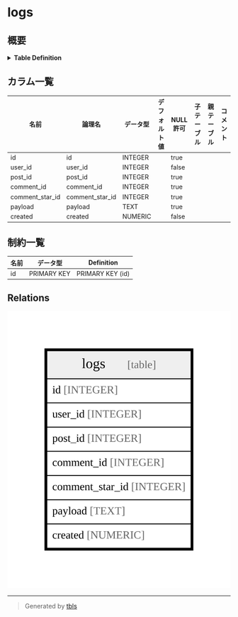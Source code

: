 # logs

## 概要

<details>
<summary><strong>Table Definition</strong></summary>

```sql
CREATE TABLE logs (
  id INTEGER PRIMARY KEY AUTOINCREMENT,
  user_id INTEGER NOT NULL,
  post_id INTEGER,
  comment_id INTEGER,
  comment_star_id INTEGER,
  payload TEXT,
  created NUMERIC NOT NULL
)
```

</details>

## カラム一覧

| 名前 | 論理名 | データ型 | デフォルト値 | NULL許可 | 子テーブル | 親テーブル | コメント |
| ---- | ------ | -------- | ------------ | -------- | ---------- | ---------- | -------- |
| id | id | INTEGER |  | true |  |  |  |
| user_id | user_id | INTEGER |  | false |  |  |  |
| post_id | post_id | INTEGER |  | true |  |  |  |
| comment_id | comment_id | INTEGER |  | true |  |  |  |
| comment_star_id | comment_star_id | INTEGER |  | true |  |  |  |
| payload | payload | TEXT |  | true |  |  |  |
| created | created | NUMERIC |  | false |  |  |  |

## 制約一覧

| 名前 | データ型 | Definition |
| ---- | ---- | ---------- |
| id | PRIMARY KEY | PRIMARY KEY (id) |

## Relations

![er](logs.svg)

---

> Generated by [tbls](https://github.com/k1LoW/tbls)
